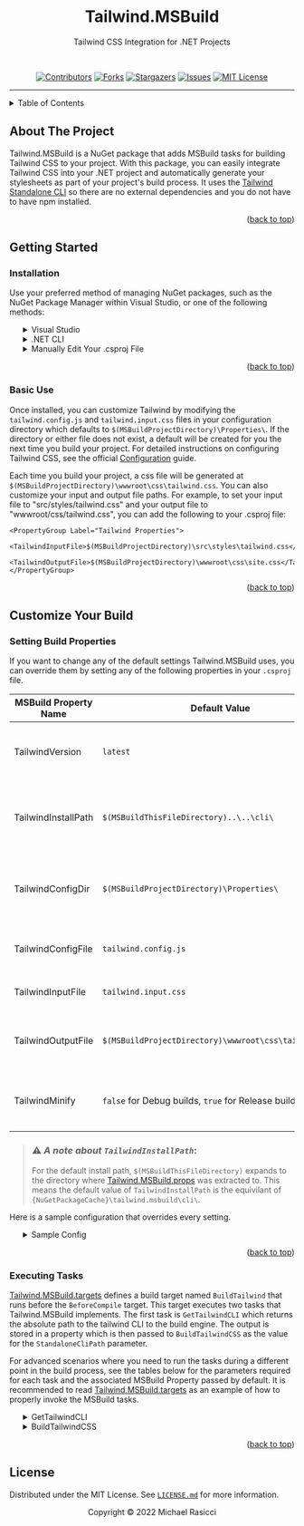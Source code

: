 <a name="readme-top"></a>
<div align="center">

# Tailwind.MSBuild

Tailwind CSS Integration for .NET Projects

<br />

<!-- PROJECT SHIELDS -->
[![Contributors][contributors-shield]][contributors-url]
[![Forks][forks-shield]][forks-url]
[![Stargazers][stars-shield]][stars-url]
[![Issues][issues-shield]][issues-url]
[![MIT License][license-shield]][license-url]

<hr />
</div>

<details>
  <summary>Table of Contents</summary>
  <ol>
    <li>
      <a href="#about-the-project">About The Project</a>
    </li>
    <li>
      <a href="#getting-started">Getting Started</a>
      <ul>
        <li><a href="#installation">Installation</a></li>
        <li><a href="#basic-use">Basic Use</a></li>
      </ul>
    </li>
    <li><a href="#customize-your-build">Customize Your Build</a></li>
    <ul>
        <li><a href="#setting-build-properties">Setting Build Properties</a></li>
        <li><a href="#executing-tasks">Executing Tasks</a></li>
    </ul>
    <li><a href="#license">License</a></li>
  </ol>
</details>

## About The Project

Tailwind.MSBuild is a NuGet package that adds MSBuild tasks for building Tailwind CSS to your project. With this package, you can easily integrate Tailwind CSS into your .NET project and automatically generate your stylesheets as part of your project's build process. It uses the [Tailwind Standalone CLI][tailwind-cli] so there are no external dependencies and you do not have to have npm installed.

<p align="right">(<a href="#readme-top">back to top</a>)</p>

## Getting Started

### Installation

Use your preferred method of managing NuGet packages, such as the NuGet Package Manager within Visual Studio, or one of the following methods:

<ol>
<details>
<summary>Visual Studio</summary>

Install Tailwind.MSBuild using the NuGet Package Manager or with the following command in the Package Manager Console:

```
PM> Install-Package Tailwind.MSBuild
```

</details>
<details>
<summary>.NET CLI</summary>

You can add a package reference using the following command when the .NET CLI is available:

```
> dotnet add package Tailwind.MSBuild
```

</details>
<details>
<summary>Manually Edit Your .csproj File</summary>

> Note: You will need to build your project once in order to create the initial configuration when using this method.

You can manually add the following line to your `.csproj` file within an `ItemGroup`:

```
<PackageReference Include="Tailwind.MSBuild" Version="1.*" />
```

</details>
</ol>

<p align="right">(<a href="#readme-top">back to top</a>)</p>

### Basic Use

Once installed, you can customize Tailwind by modifying the `tailwind.config.js` and `tailwind.input.css` files in your configuration directory which defaults to `$(MSBuildProjectDirectory)\Properties\`. If the directory or either file does not exist, a default will be created for you the next time you build your project. For detailed instructions on configuring Tailwind CSS, see the official [Configuration][tailwind-docs] guide.

Each time you build your project, a css file will be generated at `$(MSBuildProjectDirectory)\wwwroot\css\tailwind.css`. You can also customize your input and output file paths. For example, to set your input file to "src/styles/tailwind.css" and your output file to "wwwroot/css/tailwind.css", you can add the following to your .csproj file:

```
<PropertyGroup Label="Tailwind Properties">
	<TailwindInputFile>$(MSBuildProjectDirectory)\src\styles\tailwind.css</TailwindInputFile>
	<TailwindOutputFile>$(MSBuildProjectDirectory)\wwwroot\css\site.css</TailwindOutputFile>
</PropertyGroup>
```

<p align="right">(<a href="#readme-top">back to top</a>)</p>

## Customize Your Build

### Setting Build Properties

If you want to change any of the default settings Tailwind.MSBuild uses, you can override them by setting any of the following properties in your `.csproj` file.

| MSBuild Property Name | Default Value                                         | Description                                                |
|-----------------------|-------------------------------------------------------|------------------------------------------------------------|
| TailwindVersion       | `latest`                                              | The version tag of the tailwind release to use.            |
| TailwindInstallPath   | `$(MSBuildThisFileDirectory)..\..\cli\`               | The directory where the tailwindcss cli should be located. |
| TailwindConfigDir     | `$(MSBuildProjectDirectory)\Properties\`              | The directory containing the tailwind configuration files. |
| TailwindConfigFile    | `tailwind.config.js`                                  | The name of the tailwind configuration file.               |
| TailwindInputFile     | `tailwind.input.css`                                  | The name of the input css file.                            |
| TailwindOutputFile    | `$(MSBuildProjectDirectory)\wwwroot\css\tailwind.css` | The path where the output css file will be located.        |
| TailwindMinify        | `false` for Debug builds, `true` for Release builds   | Whether the generated css should be minified or not.       |

>### ⚠️ *A note about `TailwindInstallPath`*:
> For the default install path, `$(MSBuildThisFileDirectory)` expands to the directory where [Tailwind.MSBuild.props][tailwind-msbuild-props] was extracted to. This means the default value of `TailwindInstallPath` is the equivilant of `{NuGetPackageCache}\tailwind.msbuild\cli\`. 

Here is a sample configuration that overrides every setting.

<ol>
<details>
<summary>Sample Config</summary>

```
<PropertyGroup Label="Tailwind Properties">
  <!-- Lock Tailwind Version -->
  <TailwindVersion>v3.2.4</TailwindVersion>
  <!-- Place Tailwind CLI in obj directory -->
  <TailwindInstallPath>$(BaseIntermediateOutputPath)\tailwind-cli\</TailwindInstallPath>
  <!-- Custom input and output file paths -->
  <TailwindConfigDir>$(MSBuildProjectDirectory)\Tailwind\</TailwindConfigDir>
  <!-- File names are relative to the TailwindConfigDir unless an absolute path is specified -->
  <TailwindConfigFile>config.js</TailwindConfigFile>
  <TailwindInputFile>input.css</TailwindInputFile>
  <TailwindOutputFile>..\wwwroot\css\site.min.css</TailwindOutputFile>
  <!-- Always minify the generated css -->
  <TailwindMinify>true</TailwindMinify>
</PropertyGroup>
```

</details>
</ol>

<p align="right">(<a href="#readme-top">back to top</a>)</p>

### Executing Tasks

[Tailwind.MSBuild.targets][tailwind-msbuild-targets] defines a build target named `BuildTailwind` that runs before the `BeforeCompile` target. This target executes two tasks that Tailwind.MSBuild implements. The first task is `GetTailwindCLI` which returns the absolute path to the tailwind CLI to the build engine. The output is stored in a property which is then passed to `BuildTailwindCSS` as the value for the `StandaloneCliPath` parameter.

For advanced scenarios where you need to run the tasks during a different point in the build process, see the tables below for the parameters required for each task and the associated MSBuild Property passed by default. It is recommended to read [Tailwind.MSBuild.targets][tailwind-msbuild-targets] as an example of how to properly invoke the MSBuild tasks.

<ol>
<details>
<summary>GetTailwindCLI</summary>

| Task Parameter  | MSBuild Property    |
|-----------------|---------------------|
| Version         | TailwindVersion     |
| RootInstallPath | TailwindInstallPath |
                
</details>
<details>
<summary>BuildTailwindCSS</summary>

| Task Parameter    | MSBuild Property           |
|-------------------|----------------------------|
| StandaloneCliPath | Output of `GetTailwindCLI` |
| WorkingDir        | TailwindConfigDir          |
| ConfigFile        | TailwindConfigFile         |
| InputFile         | TailwindInputFile          |
| OutputFile        | TailwindOutputFile         |
| Minify            | TailwindMinify             |

</details>
</ol>

<p align="right">(<a href="#readme-top">back to top</a>)</p>

## License

Distributed under the MIT License. See [`LICENSE.md`](./LICENSE.md) for more information.

<p align="center">Copyright © 2022 Michael Rasicci</p>

<!-- MARKDOWN LINKS & IMAGES -->
[contributors-shield]: https://img.shields.io/github/contributors/mjrasicci/tailwind.msbuild.svg?style=for-the-badge
[contributors-url]: https://github.com/mjrasicci/tailwind.msbuild/graphs/contributors
[forks-shield]: https://img.shields.io/github/forks/mjrasicci/tailwind.msbuild.svg?style=for-the-badge
[forks-url]: https://github.com/mjrasicci/tailwind.msbuild/network/members
[stars-shield]: https://img.shields.io/github/stars/mjrasicci/tailwind.msbuild.svg?style=for-the-badge
[stars-url]: https://github.com/mjrasicci/tailwind.msbuild/stargazers
[issues-shield]: https://img.shields.io/github/issues/mjrasicci/tailwind.msbuild.svg?style=for-the-badge
[issues-url]: https://github.com/mjrasicci/tailwind.msbuild/issues
[license-shield]: https://img.shields.io/github/license/mjrasicci/tailwind.msbuild.svg?style=for-the-badge
[license-url]: https://github.com/mjrasicci/tailwind.msbuild/blob/master/LICENSE.txt
[tailwind-cli]: https://tailwindcss.com/blog/standalone-cli
[tailwind-docs]: https://tailwindcss.com/docs/configuration
[tailwind-msbuild-props]: ./Source/Tailwind.MSBuild/build/Tailwind.MSBuild.props
[tailwind-msbuild-targets]: ./Source/Tailwind.MSBuild/build/Tailwind.MSBuild.targets
